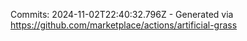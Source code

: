 Commits: 2024-11-02T22:40:32.796Z - Generated via https://github.com/marketplace/actions/artificial-grass
<br>
